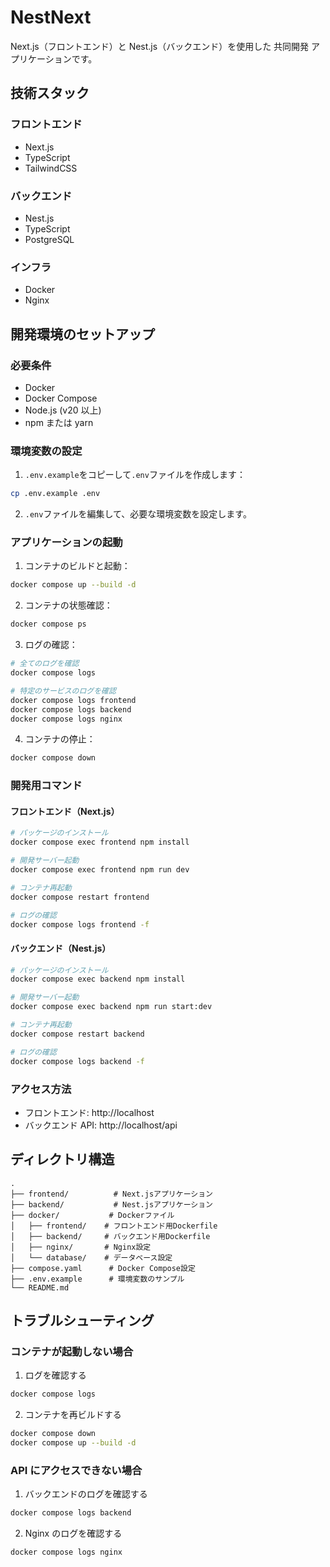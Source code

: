 # NestNext

Next.js（フロントエンド）と Nest.js（バックエンド）を使用した 共同開発 アプリケーションです。

## 技術スタック

### フロントエンド

- Next.js
- TypeScript
- TailwindCSS

### バックエンド

- Nest.js
- TypeScript
- PostgreSQL

### インフラ

- Docker
- Nginx

## 開発環境のセットアップ

### 必要条件

- Docker
- Docker Compose
- Node.js (v20 以上)
- npm または yarn

### 環境変数の設定

1. `.env.example`をコピーして`.env`ファイルを作成します：

```bash
cp .env.example .env
```

2. `.env`ファイルを編集して、必要な環境変数を設定します。

### アプリケーションの起動

1. コンテナのビルドと起動：

```bash
docker compose up --build -d
```

2. コンテナの状態確認：

```bash
docker compose ps
```

3. ログの確認：

```bash
# 全てのログを確認
docker compose logs

# 特定のサービスのログを確認
docker compose logs frontend
docker compose logs backend
docker compose logs nginx
```

4. コンテナの停止：

```bash
docker compose down
```

### 開発用コマンド

#### フロントエンド（Next.js）

```bash
# パッケージのインストール
docker compose exec frontend npm install

# 開発サーバー起動
docker compose exec frontend npm run dev

# コンテナ再起動
docker compose restart frontend

# ログの確認
docker compose logs frontend -f
```

#### バックエンド（Nest.js）

```bash
# パッケージのインストール
docker compose exec backend npm install

# 開発サーバー起動
docker compose exec backend npm run start:dev

# コンテナ再起動
docker compose restart backend

# ログの確認
docker compose logs backend -f
```

### アクセス方法

- フロントエンド: http://localhost
- バックエンド API: http://localhost/api

## ディレクトリ構造

```
.
├── frontend/          # Next.jsアプリケーション
├── backend/           # Nest.jsアプリケーション
├── docker/           # Dockerファイル
│   ├── frontend/    # フロントエンド用Dockerfile
│   ├── backend/     # バックエンド用Dockerfile
│   ├── nginx/       # Nginx設定
│   └── database/    # データベース設定
├── compose.yaml      # Docker Compose設定
├── .env.example      # 環境変数のサンプル
└── README.md
```

## トラブルシューティング

### コンテナが起動しない場合

1. ログを確認する

```bash
docker compose logs
```

2. コンテナを再ビルドする

```bash
docker compose down
docker compose up --build -d
```

### API にアクセスできない場合

1. バックエンドのログを確認する

```bash
docker compose logs backend
```

2. Nginx のログを確認する

```bash
docker compose logs nginx
```
